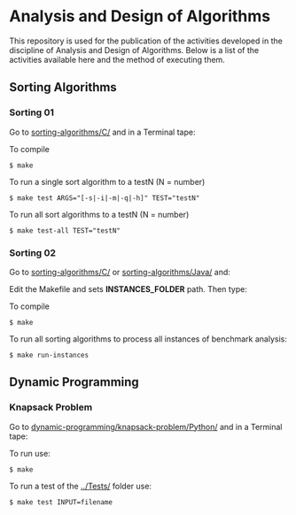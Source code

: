 # Analysis and Design of Algorithms

This repository is used for the publication of the activities developed in the discipline of Analysis and Design of Algorithms. Below is a list of the activities available here and the method of executing them.

## Sorting Algorithms

### Sorting 01
Go to [sorting-algorithms/C/](https://github.com/jorismar/APA-Algorithms/tree/master/sorting-algorithms/C) and in a Terminal tape:

To compile
```
$ make
```
To run a single sort algorithm to a testN (N = number)
```
$ make test ARGS="[-s|-i|-m|-q|-h]" TEST="testN"
```
To run all sort algorithms to a testN (N = number)
```
$ make test-all TEST="testN"
```
### Sorting 02
Go to [sorting-algorithms/C/](https://github.com/jorismar/APA-Algorithms/tree/master/sorting-algorithms/C) or 
[sorting-algorithms/Java/](https://github.com/jorismar/APA-Algorithms/tree/master/sorting-algorithms/Java) and:

Edit the Makefile and sets **INSTANCES_FOLDER** path. Then type:

To compile
```
$ make
```
To run all sorting algorithms to process all instances of benchmark analysis:
```
$ make run-instances
```

## Dynamic Programming

### Knapsack Problem
Go to [dynamic-programming/knapsack-problem/Python/](https://github.com/jorismar/APA-Algorithms/tree/master/dynamic-programming/knapsack-problem/Python) and in a Terminal tape:

To run use:
```
$ make
```

To run a test of the [../Tests/](https://github.com/jorismar/APA-Algorithms/tree/master/dynamic-programming/knapsack-problem/Tests) folder use:
```
$ make test INPUT=filename
```
